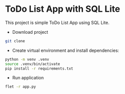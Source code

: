 # ToDo List App with SQL Lite

This project is simple ToDo List App using SQL Lite.


- Download project
```sh
git clone
```
- Create virtual environment and install dependencies:
```sh
python -m venv .venv
source .venv/bin/activate
pip install -r requirements.txt
```

- Run application
```sh
flet -r app.py
```